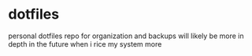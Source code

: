 # dotfiles
personal dotfiles repo for organization and backups
will likely be more in depth in the future when i rice my system more
